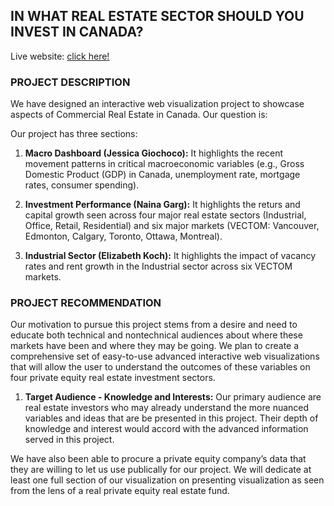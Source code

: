 ## **IN WHAT REAL ESTATE SECTOR SHOULD YOU INVEST IN CANADA?**

Live website: [click here!](https://csci-171.github.io/di/)

### **PROJECT DESCRIPTION**

We have designed an interactive web visualization project to showcase aspects of Commercial Real Estate in Canada. Our question is: 

Our project has three sections:

1. **Macro Dashboard (Jessica Giochoco):** It highlights the recent movement patterns in critical macroeconomic variables (e.g., Gross Domestic Product (GDP) in Canada, unemployment rate, mortgage rates, consumer spending). 

2. **Investment Performance (Naina Garg):** It highlights the returs and capital growth seen across four major real estate sectors (Industrial, Office, Retail, Residential) and six major markets (VECTOM: Vancouver, Edmonton, Calgary, Toronto, Ottawa, Montreal).
   
3. **Industrial Sector (Elizabeth Koch):** It highlights the impact of vacancy rates and rent growth in the Industrial sector across six VECTOM markets.

### **PROJECT RECOMMENDATION**

Our motivation to pursue this project stems from a desire and need to educate both technical and nontechnical audiences about where these markets have been and where they may be going. We plan to create a comprehensive set of easy-to-use advanced interactive web visualizations that will allow the user to understand the outcomes of these variables on four private equity real estate investment sectors.

1. **Target Audience - Knowledge and Interests:** Our primary audience are real estate investors who may already understand the more nuanced variables and ideas that are be presented in this project. Their depth of knowledge and interest would accord with the advanced information served in this project.

We have also been able to procure a private equity company’s data that they are willing to let us use publically for our project. We will dedicate at least one full section of our visualization on presenting visualization as seen from the lens of a real private equity real estate fund.



